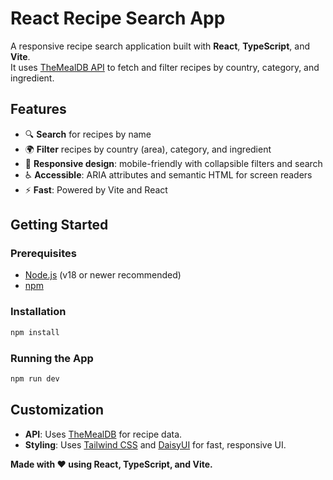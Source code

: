 # React Recipe Search App

A responsive recipe search application built with **React**, **TypeScript**, and **Vite**.  
It uses [TheMealDB API](https://www.themealdb.com/api.php) to fetch and filter recipes by country, category, and ingredient.

## Features

- 🔍 **Search** for recipes by name
- 🌍 **Filter** recipes by country (area), category, and ingredient
- 📱 **Responsive design**: mobile-friendly with collapsible filters and search
- ♿ **Accessible**: ARIA attributes and semantic HTML for screen readers
- ⚡ **Fast**: Powered by Vite and React

## Getting Started

### Prerequisites

- [Node.js](https://nodejs.org/) (v18 or newer recommended)
- [npm](https://www.npmjs.com/)

### Installation

```bash
npm install
```

### Running the App

```bash
npm run dev
```

## Customization

- **API**: Uses [TheMealDB](https://www.themealdb.com/api.php) for recipe data.
- **Styling**: Uses [Tailwind CSS](https://tailwindcss.com/) and [DaisyUI](https://daisyui.com/) for fast, responsive UI.

**Made with ❤️ using React, TypeScript, and Vite.**
